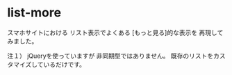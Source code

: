 list-more
=========

スマホサイトにおける
リスト表示でよくある
[もっと見る]的な表示を
再現してみました。

注１）
	jQueryを使っていますが
	非同期型ではありません。
	既存のリストをカスタマイズしているだけです。